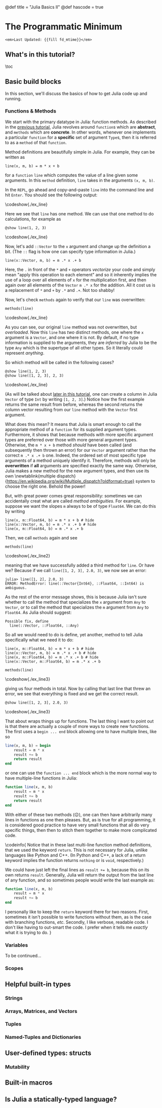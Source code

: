 @def title = "Julia Basics II"
@def hascode = true

# The Programmatic Minimum

~~~
<em>Last Updated: {{fill fd_mtime}}</em>
~~~

## What's in this tutorial?

\toc

## Basic build blocks

In this section, we'll discuss the basics of how to get Julia code up and running.

### Functions & Methods

We start with the primary datatype in Julia: function methods. As described in the [previous tutorial](/pages/GettingStarted/juliabasics_part1), Julia revolves around `function`s which are **abstract**, and `methods` which are **concrete**. In other words, whenever one implements a particular `function` for a **specific** set of argument `Type`s, then it is referred to as a `method` of that `function`.

Method definitions are beautifully simple in Julia. For example, they can be written as

```julia:./ex_line
line(x, m, b) = m * x + b 
```

for a `function` `line` which computes the value of a line given some arguments. In this `method` definition, `line` takes in the arguments `(x, m, b)`.

In the `REPL`, go ahead and copy-and-paste `line` into the command line and hit `Enter`. You should see the following output:

\codeshow{./ex_line}

Here we see that `line` has one method. We can use that one method to do calculations, for example as

```julia:./ex_line
@show line(1, 2, 3)
```

\codeshow{./ex_line}

Now, let's add `::Vector` to the `x` argument and change up the definition a bit. (The `::` flag is how one can specify type information in Julia.)

```julia:./ex_line
line(x::Vector, m, b) = m .* x .+ b
```

Here, the `.` in front of the `*` and `+` operators _vectorize_ your code and simply mean "apply this operation to each element" and so it inherently implies the use of a loop over all elements of `x` for the multiplication first, and then again over all elements of the `Vector` `m .* x` for the addition. All it cost us is a replacement of `*` and `+` by `.*` and `.+`. Not too shabby! 

Now, let's check `methods` again to verify that our `line` was overwritten:

```julia:./ex_line
methods(line)
```

\codeshow{./ex_line}

As you can see, our original `line` method was not overwritten, but _overloaded_. Now this `line` has _two_ distinct methods, one where the `x` argument is a `Vector`, and one where it is not. By default, if no type information is supplied to the arguments, they are _inferred_ by Julia to be the type `Any` which is the supertype of all other types. So it literally could represent _anything_. 

So which method will be called in the following cases?

```julia:./ex_line
@show line(1, 2, 3)
@show line([1, 2, 3], 2, 3)
```

\codeshow{./ex_line}

(As will be talked about [later in this tutorial](juliabasics_part2#arrays-matrices-and-vectors), one can create a column in Julia `Vector` of type `Int` by writing `[1, 2, 3]`.) Notice how the first example returns the same result from before, whereas the second returns the column vector resulting from our `line` method with the `Vector` first argument.

What does this mean? It means that Julia is smart enough to call the appropriate method of a `function` for its supplied argument types. Furthermore, it shows that because methods with more specific argument types are preferred over those with more general argument types. Otherwise, the `m * x + b` method _should_ have been called (and subsequently then thrown an error) for our `Vector` argument rather than the correct `m .* x .+ b` one. Indeed, the ordered set of most specific type arguments of a method uniquely identify it. Therefore, methods will only be **overwritten** if **all** arguments are specified exactly the same way. Otherwise, Julia makes a new method for the new argument types, and then use its own \newtablink{multiple dispatch}{https://en.wikipedia.org/wiki/Multiple_dispatch?oldformat=true} system to choose the right one. Behold the power!

But, with great power comes great responsibility: sometimes we can accidentally creat what are called _method ambiguities_. For example, suppose we want the slopes `m` always to be of type `Float64`. We can do this by writing

```julia:./ex_line2
line(x, m::Float64, b) = m * x + b # hide
line(x::Vector, m, b) = m .* x .+ b # hide
line(x, m::Float64, b) = m .* x .+ b
```

Then, we call `methods` again and see

```julia:./ex_line2
methods(line)
```

\codeshow{./ex_line2}

meaning that we have successfully added a third method for `line`. Or have we? Because if we call `line([1, 2, 3], 2.0, 3)`, we now see an error:

```julia-repl
julia> line([1, 2], 2.0, 3)
ERROR: MethodError: line(::Vector{Int64}, ::Float64, ::Int64) is ambiguous.
```

As the rest of the error message shows, this is because Julia isn't sure whether to call the method that specializes the `x` argument from `Any` to `Vector`, or to call the method that specializes the `m` argument from `Any` to `Float64`. As Julia should suggest:

```julia-repl
Possible fix, define
  line(::Vector, ::Float64, ::Any)
```

So all we would need to do is define, yet another, method to tell Julia specifically what we need it to do:

```julia:./ex_line3
line(x, m::Float64, b) = m * x + b # hide
line(x::Vector, m, b) = m .* x .+ b # hide
line(x, m::Float64, b) = m .* x .+ b # hide
line(x::Vector, m::Float64, b) = m .* x .+ b

methods(line)
```

\codeshow{./ex_line3}

giving us four methods in total. Now by calling that last line that threw an error, we see that everything is fixed and we get the correct result.

```julia:./ex_line3
@show line([1, 2, 3], 2.0, 3)
```

\codeshow{./ex_line3}

That about wraps things up for functions. The last thing I want to point out is that there are actually a couple of more ways to create new functions. The first uses a `begin ... end` block allowing one to have multiple lines, like so

```julia
line(x, m, b) = begin
    result = m * x
    result += b
    return result
end
```

or one can use the `function ... end` block which is the more normal way to have multiple-line functions in Julia:

```julia
function line(x, m, b)
    result = m * x
    result += b
    return result
end
```

With either of these two methods (:wink:), one can then have arbitrarily many lines in functions as one then pleases. But, as is true for all programming, it is considered good practice to have very small functions that all do very specific things, then then to stitch them together to make more complicated code.

\codeinfo{
Notice that in these last multi-line function method definitions, that we used the keyword `return`. This is not necessary for
Julia, unlike languages like Python and C++. (In Python and C++, a lack of a return keyword implies the function returns `nothing` or is `void`, respectively.)
    
We could have just left the final lines as `result += b`, because this on its own returns `result`. Generally, Julia will return the output from the last line of any function, and so sometimes people would write the last example as:

```julia
function line(x, m, b)
    result = m * x
    result += b
end
```
    
I personally like to keep the `return` keyword there for two reasons. First, sometimes it isn't possible to write functions without them, as is the case with branching functions, _etc_. Secondly, I like verbose, readable code. I don't like having to out-smart the code. I prefer when it tells me _exactly_ what it is trying to do.
}

### Variables

To be continued...

### Scopes

## Helpful built-in types

### Strings

### Arrays, Matrices, and Vectors

### Tuples

### Named-Tuples and Dictionaries

## User-defined types: structs

### Mutability

## Built-in macros

## Is Julia a statically-typed language?